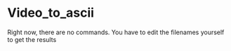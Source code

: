 # Video_to_ascii
Right now, there are no commands. You have to edit the filenames yourself to get the results
